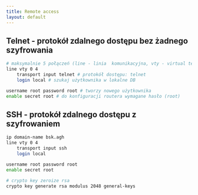 ```yaml
---
title: Remote access
layout: default
---
```


## Telnet - protokół zdalnego dostępu bez żadnego szyfrowania
```bash
# maksymalnie 5 połączeń (line - linia  komunikacyjna, vty - virtual terminal)
line vty 0 4 
    transport input telnet # protokół dostępu: telnet 
    login local # szukaj użytkownika w lokalne DB 

username root password root # tworzy nowego użytkownika 
enable secret root # do konfiguracji routera wymagane hasło (root)
```

## SSH - protokół zdalnego dostępu z szyfrowaniem
```bash
ip domain-name bsk.agh
line vty 0 4 
    transport input ssh 
    login local

username root password root 
enable secret root 

# crypto key zeroize rsa 
crypto key generate rsa modulus 2048 general-keys
```

